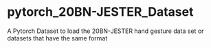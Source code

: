 # pytorch_20BN-JESTER_Dataset
A Pytorch Dataset to load the 20BN-JESTER hand gesture data set or datasets that have the same format
